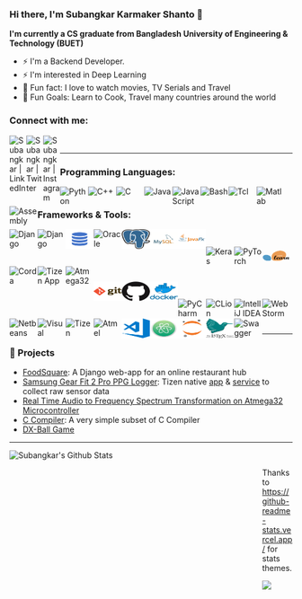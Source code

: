 ### Hi there, I'm Subangkar Karmaker Shanto 👋

**I'm currently a CS graduate from Bangladesh University of Engineering & Technology (BUET)**
- ⚡  I'm a Backend Developer.
- ⚡  I'm interested in Deep Learning
- 👯 Fun fact: I love to watch movies, TV Serials and Travel
- 🥅 Fun Goals: Learn to Cook, Travel many countries around the world
<!--- - 🌱 🤣
--->

### Connect with me:
[<img align="left" alt="Subangkar | LinkedIn" width="30px" src="https://cdn.jsdelivr.net/npm/simple-icons@v3/icons/linkedin.svg" />][linkedin]
[<img align="left" alt="Subangkar | Twitter" width="30px" src="https://cdn.jsdelivr.net/npm/simple-icons@v3/icons/twitter.svg" />][twitter]
[<img align="left" alt="Subangkar | Instagram" width="30px" src="https://cdn.jsdelivr.net/npm/simple-icons@v3/icons/instagram.svg" />][instagram]
<!---
[<img align="left" alt="Subangkar" width="30px" src="https://raw.githubusercontent.com/iconic/open-iconic/master/svg/globe.svg" />][website]
[<img align="left" alt="Subangkar | YouTube" width="30px" src="https://cdn.jsdelivr.net/npm/simple-icons@v3/icons/youtube.svg" />][youtube]
-->
<br />
  
---

### Programming Languages:
[<img align="left" alt="Python" width="50px" height="35px" src="https://i.ibb.co/PFRJPD6/image.png" />](https://www.python.org/)
[<img align="left" alt="C++" width="50px" height="35px" src="https://i.ibb.co/7G84R00/image.png" />](http://www.cplusplus.com/)
[<img align="left" alt="C" width="50px" height="35px" src="https://i.ibb.co/Vm11S3N/image.png" />](https://en.wikipedia.org/wiki/C_(programming_language))
[<img align="left" alt="Java" width="50px" height="35px" src="https://i.ibb.co/8dzYPBS/image.png" />](https://www.java.com/)
[<img align="left" alt="JavaScript" width="50px" height="35px" src="https://i.ibb.co/ts54MPX/image.png" />](https://www.javascript.com/)
[<img align="left" alt="Bash" width="50px" height="35px" src="https://i.ibb.co/Z1JcmYm/image.png" />](https://www.gnu.org/software/bash/)
[<img align="left" alt="Tcl" width="50px" height="35px" src="https://www.tcl.tk/images/pwrdLogo200.gif" />](https://www.tcl.tk/)
[<img align="left" alt="Matlab" width="50px" height="35px" src="https://i.ibb.co/K5sz46B/image.png" />](https://www.mathworks.com/products/matlab.html)
[<img align="left" alt="Assembly" width="50px" height="35px" src="https://i.ibb.co/9wythsn/image.png" />](https://jbwyatt.com/253/emu/asm_tutorial_01.html)
<br />
    
### Frameworks & Tools:
[<img align="left" alt="Django" width="50px" height="35px" src="https://i.ibb.co/CWTdZFx/image.png" />](https://www.djangoproject.com/)
[<img align="left" alt="Django REST Framework" width="50px" height="35px" src="https://www.django-rest-framework.org/img/logo.png" />](https://www.django-rest-framework.org/)
[<img align="left" alt="SQL" width="50px" height="35px" src="https://github.com/github/explore/blob/master/topics/sql/sql.png?raw=true" />](https://en.wikipedia.org/wiki/SQL)
[<img align="left" alt="Oracle Database" width="50px" height="35px" height="26px" src="https://i.ibb.co/wdRd4Gp/image.png" />](https://www.oracle.com/database/technologies/)
[<img align="left" alt="PostgreSQL" width="50px" height="35px" src="https://github.com/github/explore/blob/master/topics/postgresql/postgresql.png?raw=true" />](https://www.postgresql.org/)
[<img align="left" alt="MySQL" width="50px" height="35px" src="https://github.com/github/explore/blob/master/topics/mysql/mysql.png?raw=true" />](https://www.mysql.com/)
[<img align="left" alt="JavaFx" width="50px" height="35px" src="https://github.com/github/explore/blob/master/topics/javafx/javafx.png?raw=true" />](https://www.oracle.com/java/technologies/javase/javafx-overview.html)
<br />

[<img align="left" alt="Keras" width="50px" height="35px" src="https://keras.io/img/logo.png" />](https://keras.io/)
[<img align="left" alt="PyTorch" width="50px" height="35px" src="https://github.com/pytorch/pytorch/raw/master/docs/source/_static/img/pytorch-logo-dark.png" />](https://pytorch.org/)
[<img align="left" alt="Scikit Learn" width="50px" height="35px" src="https://github.com/github/explore/blob/master/topics/scikit-learn/scikit-learn.png?raw=true" />](https://scikit-learn.org/)
[<img align="left" alt="Corda" width="50px" height="35px" src="https://i.ibb.co/30MHCtn/image.png" />](https://www.corda.net/)
<br />

[<img align="left" alt="Tizen App Development" width="50px" height="35px" src="https://i.ibb.co/FDGfMqR/image.png" />](https://developer.tizen.org/)
[<img align="left" alt="Atmega32 Microcontroller interfacing" width="50px" height="35px" src="https://i.ibb.co/ZKLWdJH/image.png" />](https://www.microchip.com/wwwproducts/ATmega32)
<br />

[<img align="left" alt="Git" width="50px" height="35px" src="https://github.com/github/explore/blob/master/topics/git/git.png?raw=true" />](https://git-scm.com/)
[<img align="left" alt="GitHub" width="50px" height="35px" src="https://github.com/github/explore/blob/master/topics/github/github.png?raw=true" />](https://github.com/)
[<img align="left" alt="Docker" width="50px" height="35px" src="https://github.com/github/explore/blob/master/topics/docker/docker.png?raw=true" />](http://docker.io/)
<br />

[<img align="left" alt="PyCharm" width="50px" height="35px" src="https://i.ibb.co/whg19gH/image.png" />](https://www.jetbrains.com/pycharm/)
[<img align="left" alt="CLion" width="50px" height="35px" src="https://i.ibb.co/7p8C6VD/image.png" />](https://www.jetbrains.com/clion/)
[<img align="left" alt="IntelliJ IDEA" width="50px" height="35px" src="https://i.ibb.co/jyM4454/image.png" />](https://www.jetbrains.com/idea/)
[<img align="left" alt="WebStorm" width="50px" height="35px" src="https://i.ibb.co/j68JC7v/image.png" />](https://www.jetbrains.com/webstorm/)
[<img align="left" alt="Netbeans" width="50px" height="35px" src="https://i.ibb.co/dJLzgvG/netbeans-logo-21.png" />](https://netbeans.org/)
[<img align="left" alt="Visual Studio" width="50px" height="35px" src="https://i.ibb.co/nc0QqHt/image.png" />](https://visualstudio.microsoft.com/)
[<img align="left" alt="Tizen Studio" width="50px" height="35px" src="https://i.ibb.co/xDtQpH3/image.png" />](https://developer.tizen.org/development/tizen-studio/overview)
[<img align="left" alt="Atmel Studio" width="50px" height="35px" src="https://i.ibb.co/RNTkTX3/image.png" />](https://www.microchip.com/mplab/avr-support/atmel-studio-7)
[<img align="left" alt="Visual Studio Code" width="50px" height="35px" src="https://github.com/github/explore/blob/master/topics/visual-studio-code/visual-studio-code.png?raw=true" />](https://code.visualstudio.com/)
[<img align="left" alt="Atom" width="50px" height="35px" src="https://github.com/github/explore/blob/master/topics/atom/atom.png?raw=true" />](https://atom.io/)
[<img align="left" alt="Jupyter Notebook" width="50px" height="35px" src="https://github.com/github/explore/blob/master/topics/jupyter-notebook/jupyter-notebook.png?raw=true" />](https://jupyter.org/)
<br />

[<img align="left" alt="LaTex" width="50px" height="35px" src="https://github.com/github/explore/blob/master/topics/latex/latex.png?raw=true" />](https://www.latex-project.org/)
[<img align="left" alt="Swagger" width="50px" height="35px" src="https://i.ibb.co/Jr1jsfR/image.png" />](https://swagger.io/)
<br />

---

### 📕 Projects
- [FoodSquare](https://github.com/Subangkar/Foodsquare-Web-App): A Django web-app for an online restaurant hub
- [Samsung Gear Fit 2 Pro PPG Logger](https://github.com/Subangkar/Tizen-Sensor-Raw-Data-Saving-Service): Tizen native [app](https://github.com/Subangkar/Gear-Fit-2-Sensor-Raw-Data-Sync) & [service](https://github.com/Subangkar/Tizen-Sensor-Raw-Data-Saving-Service) to collect raw sensor data
- [Real Time Audio to Frequency Spectrum Transformation on Atmega32 Microcontroller](https://github.com/Subangkar/Real-Time-Audio-to-Frequency-Spectrum-Transformation-on-Atmega32)
- [C Compiler](https://github.com/Subangkar/Compiler-CSE-310-BUET): A very simple subset of C Compiler
- [DX-Ball Game](https://github.com/Subangkar/DX-Ball-iGraphics-Project-BUET)

---

<img align="left" height="250px" width="450px" alt="Subangkar's Github Stats" src="https://github-readme-stats.vercel.app/api?username=Subangkar&show_icons=true&hide_border=true&theme=radical&count_private=true" />
<!--
<img align="left" height="250px" width="400px" alt="Topmost Used Languages" src="https://github-readme-stats.vercel.app/api/top-langs/?username=Subangkar&layout=compact&hide_border=true&theme=radical" />
-->
<br />
  
Thanks to https://github-readme-stats.vercel.app/ for stats themes.

  
  
![](https://komarev.com/ghpvc/?username=Subangkar)


[website]: https://sites.google.com/Subangkar
[twitter]: https://twitter.com/Subangkar_Kr
[youtube]: https://www.youtube.com/channel/UCZXpAN0rFHIsnGfvvAgRXgA
[instagram]: https://www.instagram.com/subangkar.karmaker
[linkedin]: https://www.linkedin.com/in/subangkar-karmaker


<!--
**Subangkar/Subangkar** is a ✨ _special_ ✨ repository because its `README.md` (this file) appears on your GitHub profile.

Here are some ideas to get you started:

- 🔭 I’m currently working on ...
- 🌱 I’m currently learning ...
- 👯 I’m looking to collaborate on ...
- 🤔 I’m looking for help with ...
- 💬 Ask me about ...
- 📫 How to reach me: ...
- 😄 Pronouns: ...
- ⚡ Fun fact: ...
-->

